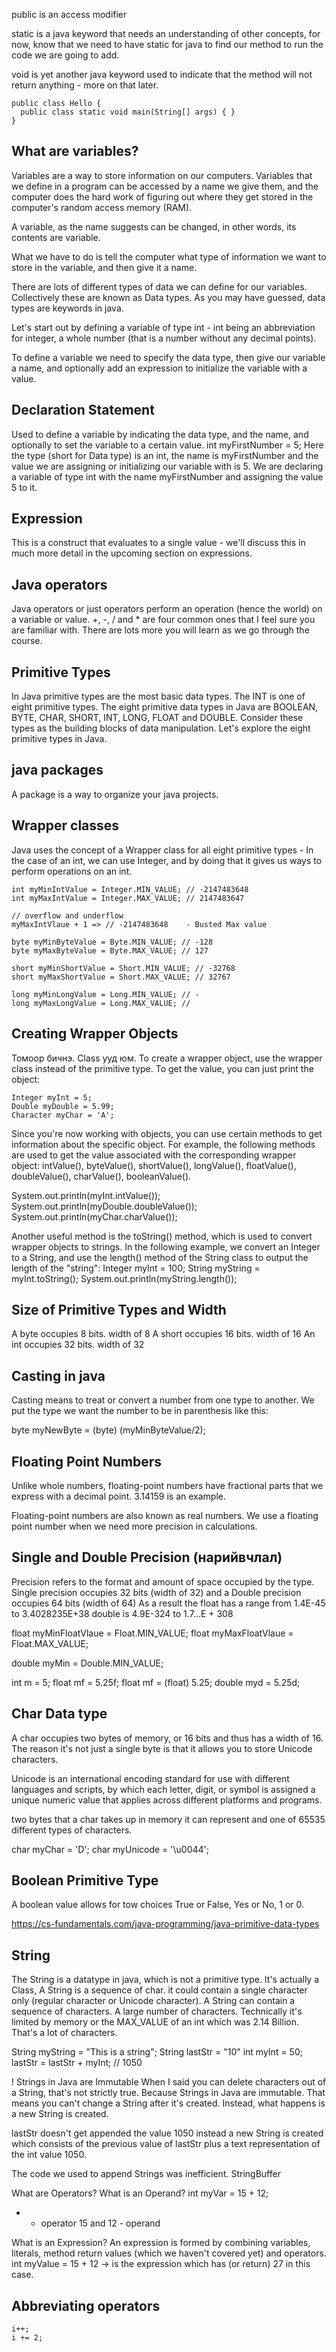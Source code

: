 public is an access modifier

static is a java keyword that needs an understanding of other concepts, for now, know that we need to have static for java to find our method to run the code we are going to add.

void is yet another java keyword used to indicate that the method will not return anything - more on that later.

```
public class Hello { 
  public class static void main(String[] args) { } 
}
```

What are variables?
-------------------
Variables are a way to store information on our computers. Variables that we define in a program can be accessed by a name we give them, and the computer does the hard work of figuring out where they get stored in the computer's random access memory (RAM).

A variable, as the name suggests can be changed, in other words, its contents are variable.

What we have to do is tell the computer what type of information we want to store in the variable, and then give it a name.

There are lots of different types of data we can define for our variables. Collectively these are known as Data types. As you may have guessed, data types are keywords in java.

Let's start out by defining a variable of type int - int being an abbreviation for integer, a whole number (that is a number without any decimal points).

To define a variable we need to specify the data type, then give our variable a name, and optionally add an expression to initialize the variable with a value.

Declaration Statement
---------------------
Used to define a variable by indicating the data type, and the name, and optionally to set the variable to a certain value.
int myFirstNumber = 5;
Here the type (short for Data type) is an int, the name is myFirstNumber and the value we are assigning or initializing our variable with is 5. We are declaring a variable of type int with the name myFirstNumber and assigning the value 5 to it.

Expression
----------
This is a construct that evaluates to a single value - we'll discuss this in much more detail in the upcoming section on expressions.

Java operators
--------------
Java operators or just operators perform an operation (hence the world) on a variable or value. +, -, / and * are four common ones that I feel sure you are familiar with.
There are lots more you will learn as we go through the course.

Primitive Types
---------------
In Java primitive types are the most basic data types. The INT is one of eight primitive types.
The eight primitive data types in Java are BOOLEAN, BYTE, CHAR, SHORT, INT, LONG, FLOAT and DOUBLE. Consider these types as the building blocks of data manipulation. Let's explore the eight primitive types in Java.

java packages
-------------
A package is a way to organize your java projects.

Wrapper classes
---------------
Java uses the concept of a Wrapper class for all eight primitive types - In the case of an int, we can use Integer, and by doing that it gives us ways to perform operations on an int.
```
int myMinIntValue = Integer.MIN_VALUE; // -2147483648
int myMaxIntValue = Integer.MAX_VALUE; // 2147483647

// overflow and underflow
myMaxIntVlaue + 1 => // -2147483648    - Busted Max value

byte myMinByteValue = Byte.MIN_VALUE; // -128
byte myMaxByteValue = Byte.MAX_VALUE; // 127

short myMinShortValue = Short.MIN_VALUE; // -32768
short myMaxShortValue = Short.MAX_VALUE; // 32767

long myMinLongValue = Long.MIN_VALUE; // -
long myMaxLongValue = Long.MAX_VALUE; //
```

Creating Wrapper Objects
------------------------
Томоор бичнэ. Class ууд юм.
To create a wrapper object, use the wrapper class instead of the primitive type. To get the value, you can just print the object:
```
Integer myInt = 5;
Double myDouble = 5.99;
Character myChar = 'A';
```

Since you're now working with objects, you can use certain methods to get information about the specific object.
For example, the following methods are used to get the value associated with the corresponding wrapper object: intValue(), byteValue(), shortValue(), longValue(), floatValue(), doubleValue(), charValue(), booleanValue().

System.out.println(myInt.intValue());
System.out.println(myDouble.doubleValue());
System.out.println(myChar.charValue());

Another useful method is the toString() method, which is used to convert wrapper objects to strings.
In the following example, we convert an Integer to a String, and use the length() method of the String class to output the length of the "string":
Integer myInt = 100;
String myString = myInt.toString();
System.out.println(myString.length());

Size of Primitive Types and Width
---------------------------------
A byte occupies 8 bits. width of 8
A short occupies 16 bits. width of 16
An int occupies 32 bits. width of 32

Casting in java
---------------
Casting means to treat or convert a number from one type to another. We put the type we want the number to be in parenthesis like this:

byte myNewByte = (byte) (myMinByteValue/2);

Floating Point Numbers
----------------------
Unlike whole numbers, floating-point numbers have fractional parts that we express with a decimal point. 3.14159 is an example.

Floating-point numbers are also known as real numbers. We use a floating point number when we need more precision in calculations.

Single and Double Precision (нарийвчлал)
----------------------------------------
Precision refers to the format and amount of space occupied by the type. Single precision occupies 32 bits (width of 32) and a Double precision occupies 64 bits (width of 64)
As a result the float has a range from 1.4E-45 to 3.4028235E+38
double is 4.9E-324 to 1.7...E + 308

float myMinFloatVlaue = Float.MIN_VALUE;
float myMaxFloatVlaue = Float.MAX_VALUE;

double myMin = Double.MIN_VALUE;

int m = 5;
float mf = 5.25f;
float mf = (float) 5.25;
double myd = 5.25d;

Char Data type
--------------
A char occupies two bytes of memory, or 16 bits and thus has a width of 16. The reason it's not just a single byte is that it allows you to store Unicode characters.

Unicode is an international encoding standard for use with different languages and scripts, by which each letter, digit, or symbol is assigned a unique numeric value that applies across different platforms and programs.

two bytes that a char takes up in memory it can represent and one of 65535 different types of characters.

char myChar = 'D';
char myUnicode = '\u0044';

Boolean Primitive Type
----------------------
A boolean value allows for tow choices True or False, Yes or No, 1 or 0. 

https://cs-fundamentals.com/java-programming/java-primitive-data-types

String
------
The String is a datatype in java, which is not a primitive type. It's actually a Class, 
A String is a sequence of char. it could contain a single character only (regular character or Unicode character).
A String can contain a sequence of characters. A large number of characters. Technically it's limited by memory or the MAX_VALUE of an int which was 2.14 Billion. That's a lot of characters.

String myString = "This is a string";
String lastStr = "10"
int myInt = 50;
lastStr = lastStr + myInt; // 1050

! Strings in Java are Immutable
When I said you can delete characters out of a String, that's not strictly true. Because Strings in Java are immutable. That means you can't change a String after it's created. Instead, what happens is a new String is created.

lastStr doesn't get appended the value 1050 instead a new String is created which consists of the previous value of lastStr plus a text representation of the int value 1050.

The code we used to append Strings was inefficient.
StringBuffer


What are Operators?
What is an Operand? 
int myVar = 15 + 12;
+ - operator
15 and 12 - operand

What is an Expression? 
An expression is formed by combining variables, literals, method return values (which we haven't covered yet) and operators.
int myValue = 15 + 12 -> is the expression which has (or return) 27 in this case.

Abbreviating operators
----------------------
```
i++;
i += 2;
```